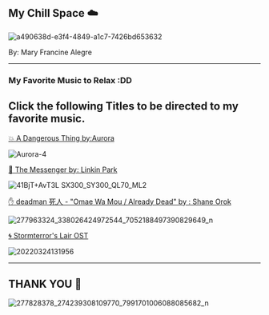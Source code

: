 ## My Chill Space ☁️

![a490638d-e3f4-4849-a1c7-7426bd653632](https://user-images.githubusercontent.com/102635366/161874476-ac815786-2bb3-4d54-b86a-1b5088ad0001.png)


By: Mary Francine Alegre

---

### My Favorite Music to Relax :DD
Click the following Titles to be directed to my favorite music. 
---

[💥 A Dangerous Thing by:Aurora](https://youtu.be/zaaEvo_8i4Y) 

![Aurora-4](https://user-images.githubusercontent.com/102635366/161872922-867be8c7-b785-45f2-bf60-88dbca54d691.jpg)

[💬 The Messenger by: Linkin Park](https://youtu.be/mbzqubjthgM) 

![41BjT+AvT3L _SX300_SY300_QL70_ML2_](https://user-images.githubusercontent.com/102635366/161875474-e3a981b4-9633-4d07-ab5f-15d192dc9776.jpg)

[✋ deadman 死人 - "Omae Wa Mou / Already Dead" by : Shane Orok](https://youtu.be/Qdc7yN6iITk) 

![277963324_338026424972544_7052188497390829649_n](https://user-images.githubusercontent.com/102635366/161879636-229f20f7-07c9-43ee-a127-763a1ed80a49.png)

[🌀 Stormterror's Lair OST](https://youtu.be/jFFrOiuGWSA)

![20220324131956](https://user-images.githubusercontent.com/102635366/161880147-52891d43-b825-49a6-a861-0afb7ced49ef.png)

--------

## THANK YOU 💙
![277828378_274239308109770_7991701006088085682_n](https://user-images.githubusercontent.com/102635366/161897507-4190dc57-f3fc-42d5-a875-43ed3cfdcbf0.png)
